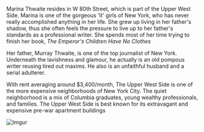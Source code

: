  Marina Thwaite resides in W 80th Street, which is part of the Upper West Side. Marina is one of the gorgeous 'It' girls of New York, who has never really accomplished anything in her life. She grew up living in her father's shadow, thus she often feels the pressure to live up to her father's standards as a professional writer. She spends most of her time trying to finish her book, *The Emperor's Children Have No Clothes*

 Her father, Murray Thwaite, is one of the top journalist of New York. Underneath the lavishness and glamour, he actually is an old pompous writer reusing tired out maxims. He also is an unfaithful husband and a serial adulterer.

With rent averaging around $3,400/month, The Upper West Side is one of the more expensive neighborhoods of New York City. The quiet neighborhood is a mix of Columbia graduates, young wealthy professionals, and families. The Upper West Side is best known for its extravagant and expensive pre-war apartment buildings

![Imgur](https://i.imgur.com/w3tAFup.jpg)
